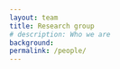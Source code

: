 ```yaml
---
layout: team
title: Research group
# description: Who we are
background: 
permalink: /people/
---
```

